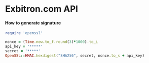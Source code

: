 # Exbitron.com API 

#### How to generate signature

```ruby
require 'openssl'

nonce = (Time.now.to_f.round(3)*1000).to_i
api_key = '*****'
secret = '*****'
OpenSSL::HMAC.hexdigest("SHA256", secret, nonce.to_s + api_key)
```
